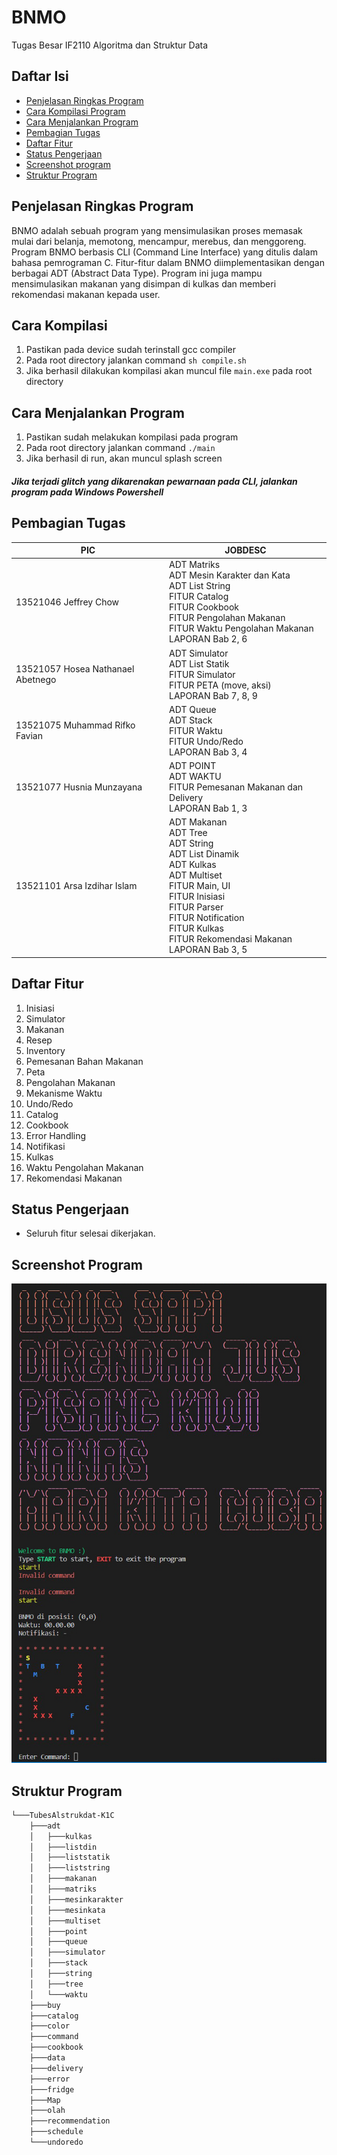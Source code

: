 # BNMO
Tugas Besar IF2110 Algoritma dan Struktur Data

## Daftar Isi
* [Penjelasan Ringkas Program](#penjelasan-ringkas-program)
* [Cara Kompilasi Program](#cara-kompilasi-program)
* [Cara Menjalankan Program](#cara-menjalankan-program)
* [Pembagian Tugas](#pembagian-tugas)
* [Daftar Fitur](#daftar-fitur)
* [Status Pengerjaan](#status-pengerjaan)
* [Screenshot program](#screenshot-program)
* [Struktur Program](#struktur-program)


## Penjelasan Ringkas Program
BNMO adalah sebuah program yang mensimulasikan proses memasak mulai dari belanja, memotong, mencampur, merebus, dan menggoreng. Program BNMO berbasis CLI (Command Line Interface) yang ditulis dalam bahasa pemrograman C. Fitur-fitur dalam BNMO diimplementasikan dengan berbagai ADT (Abstract Data Type). Program ini juga mampu mensimulasikan makanan yang disimpan di kulkas dan memberi rekomendasi makanan kepada user.

## Cara Kompilasi
1. Pastikan pada device sudah terinstall gcc compiler
2. Pada root directory jalankan command `sh compile.sh`
3. Jika berhasil dilakukan kompilasi akan muncul file `main.exe` pada root directory

## Cara Menjalankan Program
1. Pastikan sudah melakukan kompilasi pada program
2. Pada root directory jalankan command `./main`
3. Jika berhasil di run, akan muncul splash screen 
##### Jika terjadi glitch yang dikarenakan pewarnaan pada CLI, jalankan program pada Windows Powershell

## Pembagian Tugas
| PIC                               	| JOBDESC                                                                                                                                                                                                                            	|
|-----------------------------------	|------------------------------------------------------------------------------------------------------------------------------------------------------------------------------------------------------------------------------------	|
| 13521046 Jeffrey Chow             	| ADT Matriks<br>ADT Mesin Karakter dan Kata<br>ADT List String<br>FITUR Catalog<br>FITUR Cookbook<br>FITUR Pengolahan Makanan<br>FITUR Waktu Pengolahan Makanan<br>LAPORAN Bab 2, 6                                                 	|
| 13521057 Hosea Nathanael Abetnego 	| ADT Simulator<br>ADT List Statik<br>FITUR Simulator<br>FITUR PETA (move, aksi)<br>LAPORAN Bab 7, 8, 9                                                                                                                              	|
| 13521075 Muhammad Rifko Favian    	| ADT Queue<br>ADT Stack<br>FITUR Waktu<br>FITUR Undo/Redo<br>LAPORAN Bab 3, 4                                                                                                                                                       	|
| 13521077 Husnia Munzayana         	| ADT POINT<br>ADT WAKTU<br>FITUR Pemesanan Makanan dan Delivery<br>LAPORAN Bab 1, 3                                                                                                                                                 	|
| 13521101 Arsa Izdihar Islam       	| ADT Makanan<br>ADT Tree<br>ADT String<br>ADT List Dinamik<br>ADT Kulkas<br>ADT Multiset<br>FITUR Main, UI<br>FITUR Inisiasi<br>FITUR Parser<br>FITUR Notification<br>FITUR Kulkas<br>FITUR Rekomendasi Makanan<br>LAPORAN Bab 3, 5 	|

## Daftar Fitur
1. Inisiasi
2. Simulator
3. Makanan
4. Resep
5. Inventory
6. Pemesanan Bahan Makanan
7. Peta
8. Pengolahan Makanan
9. Mekanisme Waktu
10. Undo/Redo
11. Catalog
12. Cookbook
13. Error Handling
14. Notifikasi
15. Kulkas
16. Waktu Pengolahan Makanan
17. Rekomendasi Makanan

## Status Pengerjaan
* Seluruh fitur selesai dikerjakan. 

## Screenshot Program
![BNMO Program](./program.jpg)

## Struktur Program
```bash
└───TubesAlstrukdat-K1C
    ├───adt
    │   ├───kulkas
    │   ├───listdin
    │   ├───liststatik
    │   ├───liststring
    │   ├───makanan
    │   ├───matriks
    │   ├───mesinkarakter
    │   ├───mesinkata
    │   ├───multiset
    │   ├───point
    │   ├───queue
    │   ├───simulator
    │   ├───stack
    │   ├───string
    │   ├───tree
    │   └───waktu
    ├───buy
    ├───catalog
    ├───color
    ├───command
    ├───cookbook
    ├───data
    ├───delivery
    ├───error
    ├───fridge
    ├───Map
    ├───olah
    ├───recommendation
    ├───schedule
    └───undoredo
```